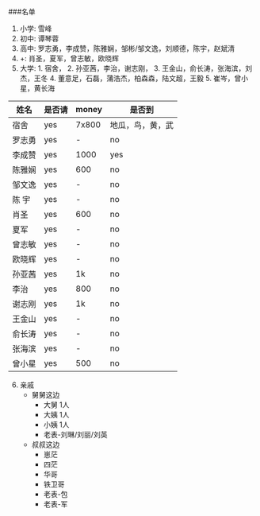###名单 
1. 小学: 雪峰
2. 初中: 谭琴蓉
3. 高中: 罗志勇，李成赞，陈雅娴，邹彬/邹文逸，刘顺德，陈宇，赵斌清
4.	+: 肖圣，夏军，曾志敏，欧晓辉
5. 大学: 
	   1. 宿舍，
	   2. 孙亚茜，李治，谢志刚，
	   3. 王金山，俞长涛，张海滨，刘杰，王冬
	   4. 董意足，石磊，蒲浩杰，柏森森，陆文超，王毅
	   5. 崔岑，曾小星，黄长海
	   
|	姓名	|    是否请    | money    | 是否到     |
|---------|--------  |----------|-----------|
|	宿舍	|yes		 |7x800		|地瓜，鸟，黄，武|yes|
|	罗志勇	|   yes    |		-	|	     no    |
|	李成赞	|   yes    |		1000	|	     yes    |
|	陈雅娴	|   yes    |		600	|	     no   |
|	邹文逸	|   yes    |		-	|	     no   |
|	陈 宇	|   yes    |		-	|	     no   |
|	肖圣	|   yes    |		600	|	     no    |
|	夏军	|   yes    |		-	|	     no    |
|	曾志敏	|   yes    |		-	|	     no    |
|	欧晓辉	|   yes    |		-	|	     no    |
|	孙亚茜	|   yes    |		1k	|	     no    |
|	李治	|   yes    |		800	|	     no    |
|	谢志刚	|   yes   |		1k	|	     no    |
|	王金山	|   yes    |		-	|	     no    |
|	俞长涛	|   yes    |		-	|	     no    |
|	张海滨	|   yes    |		-	|	     no    |
|	曾小星	|   yes    |		500	|	     no    |

6. 亲戚
	* 舅舅这边 
		* 大舅 1人
		* 大姨 1人
		* 小姨 1人
		* 老表-刘琳/刘丽/刘英
	* 叔叔这边
		* 崽茫
		* 四茫
		* 华哥
		* 铁卫哥
		* 老表-包
		* 老表-军